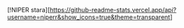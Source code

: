 
[!NIPER stara][https://github-readme-stats.vercel.app/api?username=niperr&show_icons=true&theme=transparent]